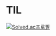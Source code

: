 # TIL

[![Solved.ac프로필](http://mazassumnida.wtf/api/v2/generate_badge?boj=dianay07)](https://solved.ac/dianay07)
